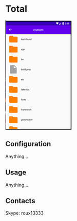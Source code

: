 # Total

![Image1 of Total](/images/Total_common_screen.png)  

## Configuration

Anything...

## Usage

Anything...

## Contacts
 Skype: roux13333
